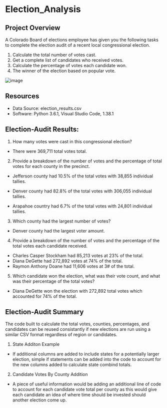 # Election_Analysis

## Project Overview
A Colorado Board of elections employee has given you the following tasks to complete the election audit of a recent local congressional election.

1. Calculate the total number of votes cast.
2. Get a complete list of candidates who received votes.
3. Calculate the percentage of votes each candidate won.
5. The winner of the election based on popular vote.

![image](https://user-images.githubusercontent.com/107363048/178186079-ba621f37-c348-4790-a1af-496ba94042bb.png)


## Resources
- Data Source: election_results.csv
- Software: Python 3.6.1, Visual Studio Code, 1.38.1

## Election-Audit Results:
1. How many votes were cast in this congressional election?

 - There were 369,711 total votes total.

2. Provide a breakdown of the number of votes and the percentage of total votes for each county in the precinct.

 - Jefferson county had 10.5% of the total votes with 38,855 individual tallies.

 - Denver county had 82.8% of the total votes with 306,055 individual tallies.

 - Arapahoe country had 6.7% of the total votes with 24,801 individual tallies.

3. Which county had the largest number of votes?

 - Denver county had the largest voter amount.

4. Provide a breakdown of the number of votes and the percentage of the total votes each candidate received.

 - Charles Casper Stockham had 85,213 votes at 23% of the total.
 - Diana DeGette had 272,892 votes at 74% of the total.
 - Raymon Anthony Doane had 11,606 votes at 3# of the total.

5. Which candidate won the election, what was their vote count, and what was their percentage of the total votes?

 - Diana DeGette won the election with 272,892 total votes which accounted for 74% of the total.


## Election-Audit Summary

The code built to calculate the total votes, counties, percentages, and candidates can be reused consistantly if new elections are run using a similar CSV format regardless of region or candidates. 

1. State Additon Example

- If additional columns are added to include states for a potentially larger election, simple if statements can be added into the code to account for the new columns added to calculate state combind totals.

2. Candidate Votes By County Addition

- A piece of useful information would be adding an additional line of code to account for each candidate vote total per county as this would give each candidate an idea of where time should be invested should another election come up.
